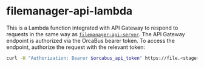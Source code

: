# filemanager-api-lambda

This is a Lambda function integrated with API Gateway to respond to requests in the same way as [`filemanager-api-server`][filemanager-api-server].
The API Gateway endpoint is authorized via the OrcaBus bearer token. To access the endpoint, authorize the request with
the relevant token:

```sh
curl -H "Authorization: Bearer $orcabus_api_token" https://file.<stage>.umccr.org/api/v1/s3_objects/count
```

[filemanager-api-server]: ../filemanager-api-server